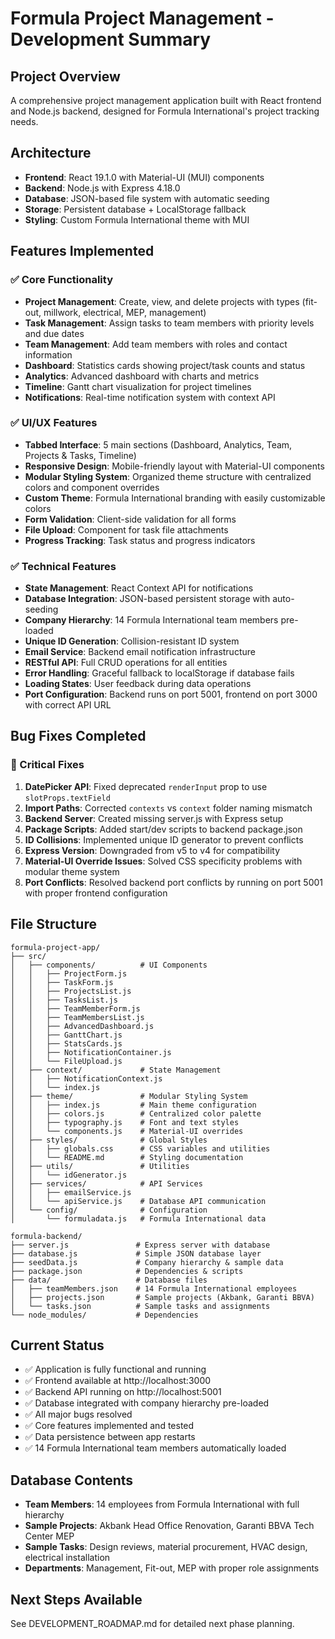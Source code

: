 # Formula Project Management - Development Summary

## Project Overview
A comprehensive project management application built with React frontend and Node.js backend, designed for Formula International's project tracking needs.

## Architecture
- **Frontend**: React 19.1.0 with Material-UI (MUI) components
- **Backend**: Node.js with Express 4.18.0
- **Database**: JSON-based file system with automatic seeding
- **Storage**: Persistent database + LocalStorage fallback
- **Styling**: Custom Formula International theme with MUI

## Features Implemented

### ✅ Core Functionality
- **Project Management**: Create, view, and delete projects with types (fit-out, millwork, electrical, MEP, management)
- **Task Management**: Assign tasks to team members with priority levels and due dates
- **Team Management**: Add team members with roles and contact information
- **Dashboard**: Statistics cards showing project/task counts and status
- **Analytics**: Advanced dashboard with charts and metrics
- **Timeline**: Gantt chart visualization for project timelines
- **Notifications**: Real-time notification system with context API

### ✅ UI/UX Features
- **Tabbed Interface**: 5 main sections (Dashboard, Analytics, Team, Projects & Tasks, Timeline)
- **Responsive Design**: Mobile-friendly layout with Material-UI components
- **Modular Styling System**: Organized theme structure with centralized colors and component overrides
- **Custom Theme**: Formula International branding with easily customizable colors
- **Form Validation**: Client-side validation for all forms
- **File Upload**: Component for task file attachments
- **Progress Tracking**: Task status and progress indicators

### ✅ Technical Features
- **State Management**: React Context API for notifications
- **Database Integration**: JSON-based persistent storage with auto-seeding
- **Company Hierarchy**: 14 Formula International team members pre-loaded
- **Unique ID Generation**: Collision-resistant ID system
- **Email Service**: Backend email notification infrastructure
- **RESTful API**: Full CRUD operations for all entities
- **Error Handling**: Graceful fallback to localStorage if database fails
- **Loading States**: User feedback during data operations
- **Port Configuration**: Backend runs on port 5001, frontend on port 3000 with correct API URL

## Bug Fixes Completed

### 🔧 Critical Fixes
1. **DatePicker API**: Fixed deprecated `renderInput` prop to use `slotProps.textField`
2. **Import Paths**: Corrected `contexts` vs `context` folder naming mismatch
3. **Backend Server**: Created missing server.js with Express setup
4. **Package Scripts**: Added start/dev scripts to backend package.json
5. **ID Collisions**: Implemented unique ID generator to prevent conflicts
6. **Express Version**: Downgraded from v5 to v4 for compatibility
7. **Material-UI Override Issues**: Solved CSS specificity problems with modular theme system
8. **Port Conflicts**: Resolved backend port conflicts by running on port 5001 with proper frontend configuration

## File Structure
```
formula-project-app/
├── src/
│   ├── components/          # UI Components
│   │   ├── ProjectForm.js
│   │   ├── TaskForm.js
│   │   ├── ProjectsList.js
│   │   ├── TasksList.js
│   │   ├── TeamMemberForm.js
│   │   ├── TeamMembersList.js
│   │   ├── AdvancedDashboard.js
│   │   ├── GanttChart.js
│   │   ├── StatsCards.js
│   │   ├── NotificationContainer.js
│   │   └── FileUpload.js
│   ├── context/             # State Management
│   │   ├── NotificationContext.js
│   │   └── index.js
│   ├── theme/               # Modular Styling System
│   │   ├── index.js         # Main theme configuration
│   │   ├── colors.js        # Centralized color palette
│   │   ├── typography.js    # Font and text styles
│   │   └── components.js    # Material-UI overrides
│   ├── styles/              # Global Styles
│   │   ├── globals.css      # CSS variables and utilities
│   │   └── README.md        # Styling documentation
│   ├── utils/               # Utilities
│   │   └── idGenerator.js
│   ├── services/            # API Services
│   │   ├── emailService.js
│   │   └── apiService.js    # Database API communication
│   └── config/              # Configuration
│       └── formuladata.js   # Formula International data

formula-backend/
├── server.js               # Express server with database
├── database.js             # Simple JSON database layer
├── seedData.js             # Company hierarchy & sample data
├── package.json            # Dependencies & scripts
├── data/                   # Database files
│   ├── teamMembers.json    # 14 Formula International employees
│   ├── projects.json       # Sample projects (Akbank, Garanti BBVA)
│   └── tasks.json          # Sample tasks and assignments
└── node_modules/           # Dependencies
```

## Current Status
- ✅ Application is fully functional and running
- ✅ Frontend available at http://localhost:3000
- ✅ Backend API running on http://localhost:5001
- ✅ Database integrated with company hierarchy pre-loaded
- ✅ All major bugs resolved
- ✅ Core features implemented and tested
- ✅ Data persistence between app restarts
- ✅ 14 Formula International team members automatically loaded

## Database Contents
- **Team Members**: 14 employees from Formula International with full hierarchy
- **Sample Projects**: Akbank Head Office Renovation, Garanti BBVA Tech Center MEP
- **Sample Tasks**: Design reviews, material procurement, HVAC design, electrical installation
- **Departments**: Management, Fit-out, MEP with proper role assignments

## Next Steps Available
See DEVELOPMENT_ROADMAP.md for detailed next phase planning.